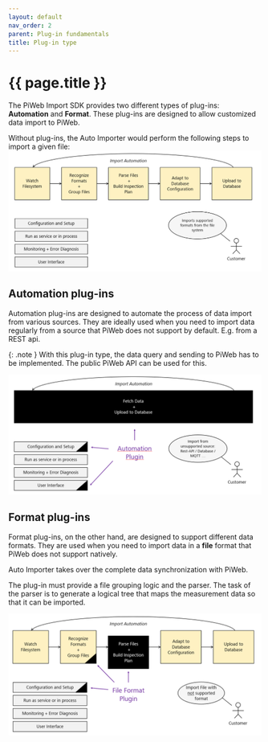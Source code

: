 ```yaml
---
layout: default
nav_order: 2
parent: Plug-in fundamentals
title: Plug-in type
---
```


<!---
Ziele:
- Modultypen aus Anwendersicht und technisch beschreiben

Inhalt:
- Modultypen beschreiben
- Anwendungsfälle auflisten
- Vor- und Nachteile definieren
    - für Import automation erwähnen, dass sowohl Datenabruf als auch Datenupload von Plug-in definiert werden muss
- Überblick zu Abläufen in AI 
    - was wird durch Plug-in im AI ersetzt, was bleibt bestehen
- Erwähnung, welches Interface je nach Modultyp implementiert werden muss (für Details Verweis auf Unterkapitel zu einzelnen Modulen)
- Registrierung der Instanz beim Plug-in beschreiben
- Verlinkung auf weitere Kapitel zu Modulen
--->

# {{ page.title }}
The PiWeb Import SDK provides two different types of plug-ins: **Automation** and **Format**. These plug-ins are designed to allow customized data import to PiWeb.

Without plug-ins, the Auto Importer would perform the following steps to import a given file:\
![Auto Importer native](../../assets/images/plugin_fundamentals/plugin_type/ai_native.png "Auto Importer native")

## Automation plug-ins
Automation plug-ins are designed to automate the process of data import from various sources. They are ideally used when you need to import data regularly from a source that PiWeb does not support by default. E.g. from a REST api.

{: .note }
With this plug-in type, the data query and sending to PiWeb has to be implemented. The public PiWeb API can be used for this.

![Auto Importer import automation](../../assets/images/plugin_fundamentals/plugin_type/ai_automation.png "Auto Importer import automation")

## Format plug-ins
Format plug-ins, on the other hand, are designed to support different data formats. They are used when you need to import data in a **file** format that PiWeb does not support natively.

Auto Importer takes over the complete data synchronization with PiWeb.

The plug-in must provide a file grouping logic and the parser. The task of the parser is to generate a logical tree that maps the measurement data so that it can be imported.

![Auto Importer import format](../../assets/images/plugin_fundamentals/plugin_type/ai_format.png "Auto Importer import format")